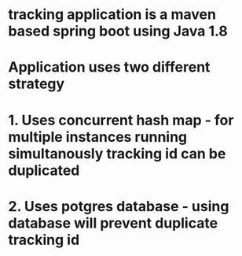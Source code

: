 # tracking application is a maven based spring boot using Java 1.8
# Application uses two different strategy
# 1. Uses concurrent hash map - for multiple instances running simultanously tracking id can be duplicated
# 2. Uses potgres database - using database will prevent duplicate tracking id